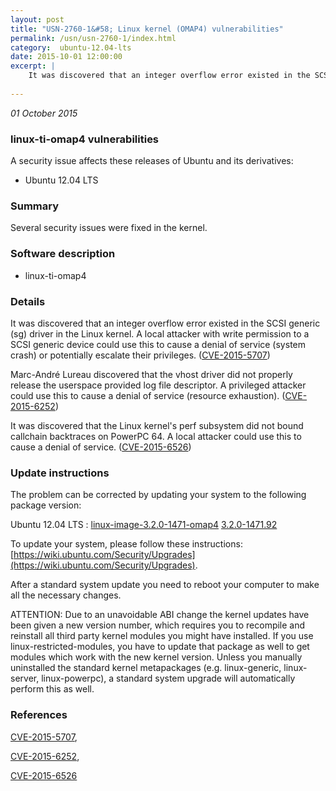 ```yaml
---
layout: post
title: "USN-2760-1&#58; Linux kernel (OMAP4) vulnerabilities"
permalink: /usn/usn-2760-1/index.html
category:  ubuntu-12.04-lts
date: 2015-10-01 12:00:00
excerpt: |
    It was discovered that an integer overflow error existed in the SCSI generic (sg) driver in the Linux kernel. A local attacker with write permission to a SCSI generic device could use this to cause a denial of service (system crash) or potentially escalate their privileges. ([CVE-2015-5707](http://people.ubuntu.com/~ubuntu-security/cve/CVE-2015-5707))
    
--- 
```

 
 

*01 October 2015*

### linux-ti-omap4 vulnerabilities

A security issue affects these releases of Ubuntu and its derivatives:

* Ubuntu 12.04 LTS

### Summary

Several security issues were fixed in the kernel. 

### Software description

* linux-ti-omap4 

### Details

It was discovered that an integer overflow error existed in the SCSI generic (sg) driver in the Linux kernel. A local attacker with write permission to a SCSI generic device could use this to cause a denial of service (system crash) or potentially escalate their privileges. ([CVE-2015-5707](http://people.ubuntu.com/~ubuntu-security/cve/CVE-2015-5707))

Marc-André Lureau discovered that the vhost driver did not properly release the userspace provided log file descriptor. A privileged attacker could use this to cause a denial of service (resource exhaustion). ([CVE-2015-6252](http://people.ubuntu.com/~ubuntu-security/cve/CVE-2015-6252))

It was discovered that the Linux kernel&#39;s perf subsystem did not bound callchain backtraces on PowerPC 64. A local attacker could use this to cause a denial of service. ([CVE-2015-6526](http://people.ubuntu.com/~ubuntu-security/cve/CVE-2015-6526)) 

### Update instructions

The problem can be corrected by updating your system to the following package version:

Ubuntu 12.04 LTS
 : [linux-image-3.2.0-1471-omap4](https://launchpad.net/ubuntu/+source/linux-ti-omap4) <span> [3.2.0-1471.92](https://launchpad.net/ubuntu/+source/linux-ti-omap4/3.2.0-1471.92) </span> 

To update your system, please follow these instructions: [https://wiki.ubuntu.com/Security/Upgrades](https://wiki.ubuntu.com/Security/Upgrades).

After a standard system update you need to reboot your computer to make all the necessary changes.

ATTENTION: Due to an unavoidable ABI change the kernel updates have been given a new version number, which requires you to recompile and reinstall all third party kernel modules you might have installed. If you use linux-restricted-modules, you have to update that package as well to get modules which work with the new kernel version. Unless you manually uninstalled the standard kernel metapackages (e.g. linux-generic, linux-server, linux-powerpc), a standard system upgrade will automatically perform this as well. 

### References

 
 [CVE-2015-5707](http://people.ubuntu.com/~ubuntu-security/cve/CVE-2015-5707), 

 [CVE-2015-6252](http://people.ubuntu.com/~ubuntu-security/cve/CVE-2015-6252), 

 [CVE-2015-6526](http://people.ubuntu.com/~ubuntu-security/cve/CVE-2015-6526)
 

